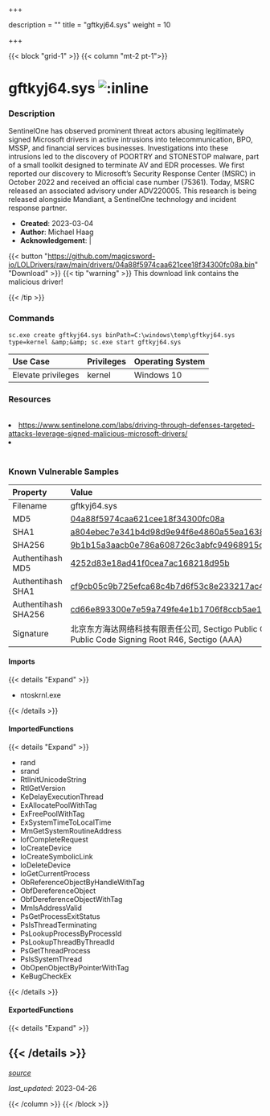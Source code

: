 +++

description = ""
title = "gftkyj64.sys"
weight = 10

+++


{{< block "grid-1" >}}
{{< column "mt-2 pt-1">}}


# gftkyj64.sys ![:inline](/images/twitter_verified.png) 


### Description

SentinelOne has observed prominent threat actors abusing legitimately signed Microsoft drivers in active intrusions into telecommunication, BPO, MSSP, and financial services businesses.
Investigations into these intrusions led to the discovery of POORTRY and STONESTOP malware, part of a small toolkit designed to terminate AV and EDR processes.
We first reported our discovery to Microsoft’s Security Response Center (MSRC) in October 2022 and received an official case number (75361). Today, MSRC released an associated advisory under ADV220005.
This research is being released alongside Mandiant, a SentinelOne technology and incident response partner. 

- **Created**: 2023-03-04
- **Author**: Michael Haag
- **Acknowledgement**:  | [](https://twitter.com/)

{{< button "https://github.com/magicsword-io/LOLDrivers/raw/main/drivers/04a88f5974caa621cee18f34300fc08a.bin" "Download" >}}
{{< tip "warning" >}}
This download link contains the malicious driver!

{{< /tip >}}

### Commands

```
sc.exe create gftkyj64.sys binPath=C:\windows\temp\gftkyj64.sys type=kernel &amp;&amp; sc.exe start gftkyj64.sys
```

| Use Case | Privileges | Operating System | 
|:---- | ---- | ---- |
| Elevate privileges | kernel | Windows 10 |

### Resources
<br>
<li><a href="https://www.sentinelone.com/labs/driving-through-defenses-targeted-attacks-leverage-signed-malicious-microsoft-drivers/">https://www.sentinelone.com/labs/driving-through-defenses-targeted-attacks-leverage-signed-malicious-microsoft-drivers/</a></li>
<li><a href=""></a></li>
<br>

### Known Vulnerable Samples

| Property           | Value |
|:-------------------|:------|
| Filename           | gftkyj64.sys |
| MD5                | [04a88f5974caa621cee18f34300fc08a](https://www.virustotal.com/gui/file/04a88f5974caa621cee18f34300fc08a) |
| SHA1               | [a804ebec7e341b4d98d9e94f6e4860a55ea1638d](https://www.virustotal.com/gui/file/a804ebec7e341b4d98d9e94f6e4860a55ea1638d) |
| SHA256             | [9b1b15a3aacb0e786a608726c3abfc94968915cedcbd239ddf903c4a54bfcf0c](https://www.virustotal.com/gui/file/9b1b15a3aacb0e786a608726c3abfc94968915cedcbd239ddf903c4a54bfcf0c) |
| Authentihash MD5   | [4252d83e18ad41f0cea7ac168218d95b](https://www.virustotal.com/gui/search/authentihash%253A4252d83e18ad41f0cea7ac168218d95b) |
| Authentihash SHA1  | [cf9cb05c9b725efca68c4b7d6f53c8e233217ac4](https://www.virustotal.com/gui/search/authentihash%253Acf9cb05c9b725efca68c4b7d6f53c8e233217ac4) |
| Authentihash SHA256| [cd66e893300e7e59a749fe4e1b1706f8ccb5ae140254def9f5a614648e2da36f](https://www.virustotal.com/gui/search/authentihash%253Acd66e893300e7e59a749fe4e1b1706f8ccb5ae140254def9f5a614648e2da36f) |
| Signature         | 北京东方海达网络科技有限责任公司, Sectigo Public Code Signing CA R36, Sectigo Public Code Signing Root R46, Sectigo (AAA)   |


#### Imports
{{< details "Expand" >}}
* ntoskrnl.exe

{{< /details >}}
#### ImportedFunctions
{{< details "Expand" >}}
* rand
* srand
* RtlInitUnicodeString
* RtlGetVersion
* KeDelayExecutionThread
* ExAllocatePoolWithTag
* ExFreePoolWithTag
* ExSystemTimeToLocalTime
* MmGetSystemRoutineAddress
* IofCompleteRequest
* IoCreateDevice
* IoCreateSymbolicLink
* IoDeleteDevice
* IoGetCurrentProcess
* ObReferenceObjectByHandleWithTag
* ObfDereferenceObject
* ObfDereferenceObjectWithTag
* MmIsAddressValid
* PsGetProcessExitStatus
* PsIsThreadTerminating
* PsLookupProcessByProcessId
* PsLookupThreadByThreadId
* PsGetThreadProcess
* PsIsSystemThread
* ObOpenObjectByPointerWithTag
* KeBugCheckEx

{{< /details >}}
#### ExportedFunctions
{{< details "Expand" >}}

{{< /details >}}
-----



[*source*](https://github.com/magicsword-io/LOLDrivers/tree/main/yaml/gftkyj64.yaml)

*last_updated:* 2023-04-26








{{< /column >}}
{{< /block >}}
